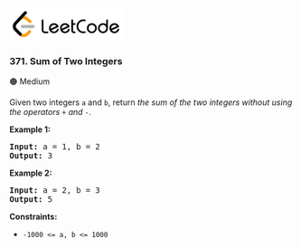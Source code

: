 <a href="https://leetcode.com/problems/sum-of-two-integers/">
    <img src="/leetcode-logo.png" style="width:200px" alt="LeetCode"/>
</a>

### 371. Sum of Two Integers

:orange_circle: Medium

Given two integers `a` and `b`, return _the sum of the two integers without
using the operators `+` and `-`._

__Example 1:__
<pre>
<b>Input:</b> a = 1, b = 2
<b>Output:</b> 3
</pre>

__Example 2:__
<pre>
<b>Input:</b> a = 2, b = 3
<b>Output:</b> 5
</pre>

__Constraints:__

* `-1000 <= a, b <= 1000`
